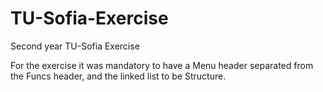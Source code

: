 # TU-Sofia-Exercise
Second year TU-Sofia Exercise

For the exercise it was mandatory to have a Menu header separated from the Funcs header, and the linked list to be Structure.
